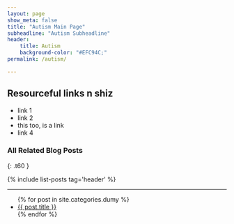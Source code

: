 ```yaml
---
layout: page
show_meta: false
title: "Autism Main Page"
subheadline: "Autism Subheadline"
header:
    title: Autism
    background-color: "#EFC94C;"
permalink: /autism/

---
```


## Resourceful links n shiz

* link 1
* link 2
* this too, is a link
* link 4


### All Related Blog Posts
{: .t60 }

{% include list-posts tag='header' %}

---

<ul>
    {% for post in site.categories.dumy %}
    <li><a href="{{ site.url }}{{ site.baseurl }}{{ post.url }}">{{ post.title }}</a></li>
    {% endfor %}
</ul>
